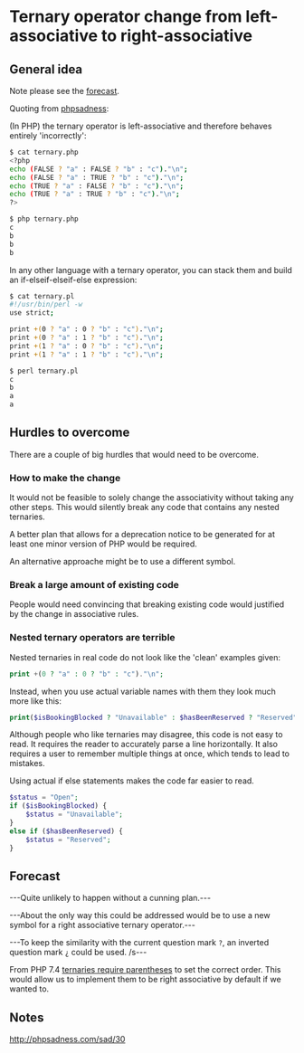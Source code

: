 # Ternary operator change from left-associative to right-associative  

## General idea

Note please see the <a href='#forecast'>forecast</a>.

Quoting from [phpsadness](http://phpsadness.com/sad/30):

(In PHP) the ternary operator is left-associative and therefore behaves entirely 'incorrectly':

```bash
$ cat ternary.php
<?php
echo (FALSE ? "a" : FALSE ? "b" : "c")."\n";
echo (FALSE ? "a" : TRUE ? "b" : "c")."\n";
echo (TRUE ? "a" : FALSE ? "b" : "c")."\n";
echo (TRUE ? "a" : TRUE ? "b" : "c")."\n";
?>

$ php ternary.php
c
b
b
b
```

In any other language with a ternary operator, you can stack them and build an if-elseif-elseif-else expression:

```bash
$ cat ternary.pl
#!/usr/bin/perl -w
use strict;

print +(0 ? "a" : 0 ? "b" : "c")."\n";
print +(0 ? "a" : 1 ? "b" : "c")."\n";
print +(1 ? "a" : 0 ? "b" : "c")."\n";
print +(1 ? "a" : 1 ? "b" : "c")."\n";

$ perl ternary.pl
c
b
a
a

```


## Hurdles to overcome

There are a couple of big hurdles that would need to be overcome.

### How to make the change

It would not be feasible to solely change the associativity without taking any other steps. This would silently break any code that contains any nested ternaries.

A better plan that allows for a deprecation notice to be generated for at least one minor version of PHP would be required.

An alternative approache might be to use a different symbol.

### Break a large amount of existing code

People would need convincing that breaking existing code would justified by the change in associative rules.  

### Nested ternary operators are terrible

Nested ternaries in real code do not look like the 'clean' examples given:

```php
print +(0 ? "a" : 0 ? "b" : "c")."\n";
```

Instead, when you use actual variable names with them they look much more like this:

```php
print($isBookingBlocked ? "Unavailable" : $hasBeenReserved ? "Reserved" : "Open") . "\n";
```

Although people who like ternaries may disagree, this code is not easy to read. It requires the reader to accurately parse a line horizontally.  It also requires a user to remember multiple things at once, which tends to lead to mistakes.

Using actual if else statements makes the code far easier to read.

```php
$status = "Open";
if ($isBookingBlocked) {
    $status = "Unavailable";
}
else if ($hasBeenReserved) {
    $status = "Reserved";
}
```

## Forecast

---Quite unlikely to happen without a cunning plan.---

---About the only way this could be addressed would be to use a new symbol for a right associative ternary operator.---

---To keep the similarity with the current question mark `?`, an inverted question mark `¿` could be used. /s---

From PHP 7.4 [ternaries require parentheses](https://wiki.php.net/rfc/ternary_associativity) to set the correct order. This would allow us to implement them to be right associative by default if we wanted to.


## Notes

http://phpsadness.com/sad/30
